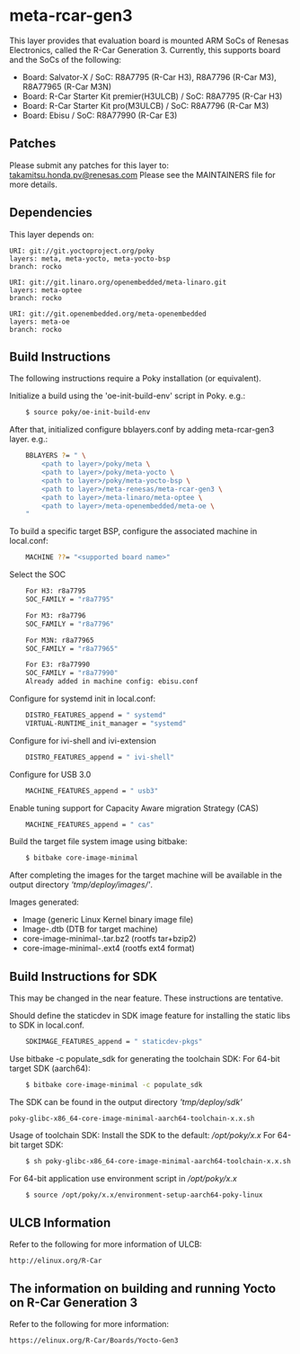 # meta-rcar-gen3

This layer provides that evaluation board is mounted ARM SoCs of Renesas
Electronics, called the R-Car Generation 3. Currently, this supports
board and the SoCs of the following:
- Board: Salvator-X / SoC: R8A7795 (R-Car H3), R8A7796 (R-Car M3), R8A77965 (R-Car M3N)
- Board: R-Car Starter Kit premier(H3ULCB) / SoC: R8A7795 (R-Car H3)
- Board: R-Car Starter Kit pro(M3ULCB) / SoC: R8A7796 (R-Car M3)
- Board: Ebisu / SoC: R8A77990 (R-Car E3)

## Patches

Please submit any patches for this layer to: takamitsu.honda.pv@renesas.com
Please see the MAINTAINERS file for more details.

## Dependencies

This layer depends on:

    URI: git://git.yoctoproject.org/poky
    layers: meta, meta-yocto, meta-yocto-bsp
    branch: rocko

    URI: git://git.linaro.org/openembedded/meta-linaro.git
    layers: meta-optee
    branch: rocko

    URI: git://git.openembedded.org/meta-openembedded
    layers: meta-oe
    branch: rocko

## Build Instructions

The following instructions require a Poky installation (or equivalent).

Initialize a build using the 'oe-init-build-env' script in Poky. e.g.:
```bash
    $ source poky/oe-init-build-env
```

After that, initialized configure bblayers.conf by adding meta-rcar-gen3 layer. e.g.:
```bash
    BBLAYERS ?= " \
        <path to layer>/poky/meta \
        <path to layer>/poky/meta-yocto \
        <path to layer>/poky/meta-yocto-bsp \
        <path to layer>/meta-renesas/meta-rcar-gen3 \
        <path to layer>/meta-linaro/meta-optee \
        <path to layer>/meta-openembedded/meta-oe \
    "
```
To build a specific target BSP, configure the associated machine in local.conf:
```bash
    MACHINE ??= "<supported board name>"
```
Select the SOC
```bash
    For H3: r8a7795
    SOC_FAMILY = "r8a7795"

    For M3: r8a7796
    SOC_FAMILY = "r8a7796"

    For M3N: r8a77965
    SOC_FAMILY = "r8a77965"

    For E3: r8a77990
    SOC_FAMILY = "r8a77990"
    Already added in machine config: ebisu.conf
```
Configure for systemd init in local.conf:
```bash
    DISTRO_FEATURES_append = " systemd"
    VIRTUAL-RUNTIME_init_manager = "systemd"
```
Configure for ivi-shell and ivi-extension
```bash
    DISTRO_FEATURES_append = " ivi-shell"
```
Configure for USB 3.0
```bash
    MACHINE_FEATURES_append = " usb3"
```
Enable tuning support for Capacity Aware migration Strategy (CAS)
```bash
    MACHINE_FEATURES_append = " cas"
```
Build the target file system image using bitbake:
```bash
    $ bitbake core-image-minimal
```
After completing the images for the target machine will be available in the output
directory _'tmp/deploy/images/<supported board name>'_.

Images generated:
* Image (generic Linux Kernel binary image file)
* Image-<machine name>.dtb (DTB for target machine)
* core-image-minimal-<machine name>.tar.bz2 (rootfs tar+bzip2)
* core-image-minimal-<machine name>.ext4  (rootfs ext4 format)

## Build Instructions for SDK

This may be changed in the near feature. These instructions are tentative.

Should define the staticdev in SDK image feature for installing the static libs
to SDK in local.conf.
```bash
    SDKIMAGE_FEATURES_append = " staticdev-pkgs"
```
Use bitbake -c populate_sdk for generating the toolchain SDK:
For 64-bit target SDK (aarch64):
```bash
    $ bitbake core-image-minimal -c populate_sdk
```
The SDK can be found in the output directory _'tmp/deploy/sdk'_

    poky-glibc-x86_64-core-image-minimal-aarch64-toolchain-x.x.sh

Usage of toolchain SDK: Install the SDK to the default: _/opt/poky/x.x_
For 64-bit target SDK:
```bash
    $ sh poky-glibc-x86_64-core-image-minimal-aarch64-toolchain-x.x.sh
```
For 64-bit application use environment script in _/opt/poky/x.x_
```bash
    $ source /opt/poky/x.x/environment-setup-aarch64-poky-linux
```
## ULCB Information

Refer to the following for more information of ULCB:

    http://elinux.org/R-Car

## The information on building and running Yocto on R-Car Generation 3

Refer to the following for more information:

    https://elinux.org/R-Car/Boards/Yocto-Gen3
